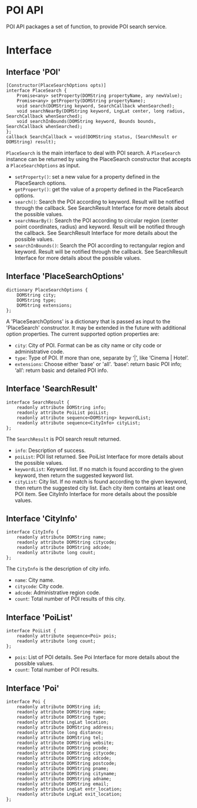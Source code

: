 # POI API

POI API packages a set of function, to provide POI search service.

# Interface

## Interface 'POI'

```webidl
[Constructor(PlaceSearchOptions opts)]
interface PlaceSearch {
	Promise<any> setProperty(DOMString propertyName, any newValue);
    Promise<any> getProperty(DOMString propertyName);
	void search(DOMString keyword, SearchCallback whenSearched);
	void searchNearBy(DOMString keyword, LngLat center, long radius, SearchCallback whenSearched);
	void searchInBounds(DOMString keyword, Bounds bounds, SearchCallback whenSearched);
};
callback SearchCallback = void(DOMString status, (SearchResult or DOMString) result);
```

`PlaceSearch` is the main interface to deal with POI search. A `PlaceSearch` instance can be returned by using the PlaceSearch constructor that accepts a `PlaceSearchOptions` as input.
* `setProperty()`: set a new value for a property defined in the PlaceSearch options.
* `getProperty()`: get the value of a property defined in the PlaceSearch options.
* `search()`: Search the POI according to keyword. Result will be notified through the callback. See SearchResult Interface for more details about the possible values.
* `searchNearBy()`: Search the POI according to circular region (center point coordinates, radius) and keyword. Result will be notified through the callback. See SearchResult Interface for more details about the possible values.
* `searchInBounds()`: Search the POI according to rectangular region and keyword. Result will be notified through the callback. See SearchResult Interface for more details about the possible values.


## Interface 'PlaceSearchOptions'

```webidl
dictionary PlaceSearchOptions {
	DOMString city;
	DOMString type;
	DOMString extensions;
};
```

A 'PlaceSearchOptions' is a dictionary that is passed as input to the 'PlaceSearch' constructor. It may be extended in the future with additional option properties. The current supported option properties are:
* `city`: City of POI. Format can be as city name or city code or administrative code.
* `type`: Type of POI. If more than one, separate by ‘|’, like ‘Cinema | Hotel’.
* `extensions`: Choose either 'base' or 'all'. ‘base’: return basic POI info; ‘all’: return basic and detailed POI info.


## Interface 'SearchResult'

```webidl
interface SearchResult {
	readonly attribute DOMString info;
	readonly attribute PoiList poiList;
	readonly attribute sequence<DOMString> keywordList;
	readonly attribute sequence<CityInfo> cityList;
};
```

The `SearchResult` is POI search result returned.
* `info`: Description of success.
* `poiList`: POI list returned. See PoiList Interface for more details about the possible values.
* `keywordList`: Keyword list. If no match is found according to the given keyword, then return the suggested keyword list.
* `cityList`: City list. If no match is found according to the given keyword, then return the suggested city list. Each city item contains at least one POI item. See CityInfo Interface for more details about the possible values.


## Interface 'CityInfo'

```webidl
interface CityInfo {
	readonly attribute DOMString name;
	readonly attribute DOMString citycode;
	readonly attribute DOMString adcode;
	readonly attribute long count;
};
```

The `CityInfo` is the description of city info.
* `name`: City name.
* `citycode`: City code.
* `adcode`: Administrative region code.
* `count`: Total number of POI results of this city.


## Interface 'PoiList'

```webidl
interface PoiList {
	readonly attribute sequence<Poi> pois;
	readonly attribute long count;
};
```

* `pois`: List of POI details. See Poi Interface for more details about the possible values.
* `count`: Total number of POI results.


## Interface 'Poi'

```webidl
interface Poi {
	readonly attribute DOMString id;
	readonly attribute DOMString name;
	readonly attribute DOMString type;
	readonly attribute LngLat location;
	readonly attribute DOMString address;
	readonly attribute long distance;
	readonly attribute DOMString tel;
	readonly attribute DOMString website;
	readonly attribute DOMString pcode;
	readonly attribute DOMString citycode;
	readonly attribute DOMString adcode;
	readonly attribute DOMString postcode;
	readonly attribute DOMString pname;
	readonly attribute DOMString cityname;
	readonly attribute DOMString adname;
	readonly attribute DOMString email;
	readonly attribute LngLat entr_location;
	readonly attribute LngLat exit_location;
};
```
